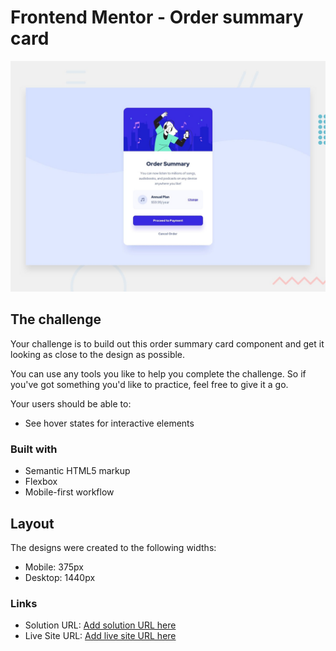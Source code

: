 # Frontend Mentor - Order summary card

![Design preview for the Order summary card coding challenge](./design/desktop-preview.jpg)


## The challenge

Your challenge is to build out this order summary card component and get it looking as close to the design as possible.

You can use any tools you like to help you complete the challenge. So if you've got something you'd like to practice, feel free to give it a go.

Your users should be able to:

- See hover states for interactive elements

### Built with

- Semantic HTML5 markup
- Flexbox
- Mobile-first workflow

## Layout

The designs were created to the following widths:

- Mobile: 375px
- Desktop: 1440px

### Links

- Solution URL: [Add solution URL here](https://github.com/clause5/css-order-summary-component)
- Live Site URL: [Add live site URL here](https://your-live-site-url.com)